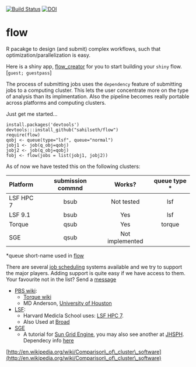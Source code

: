 [![Build Status](https://travis-ci.org/sahilseth/flow.png)](https://travis-ci.org/sahilseth/flow)
[![DOI](https://zenodo.org/badge/11075/sahilseth/flowr.svg)](http://dx.doi.org/10.5281/zenodo.16170)

flow
======

R pacakge to design (and submit) complex workflows, such that optimization/parallelization is easy.

Here is a shiny app, [flow_creator](https://sseth.shinyapps.io/flow_creator/) for you to start building your `shiny` flow.
[`guest; guestpass`]

The process of submitting jobs uses the `dependency` feature of submitting jobs to a computing cluster.
This lets the user concentrate more on the type of analysis than its implmentation. Also the pipeline becomes really portable across platforms and computing clusters.

Just get me started...

```
install.packages('devtools')
devtools:::install_github("sahilseth/flow")
require(flow)
qobj <- queue(type="lsf", queue="normal")
jobj1 <- job(q_obj=qobj)
jobj2 <- job(q_obj=qobj)
fobj <- flow(jobs = list(jobj1, jobj2))
```

As of now we have tested this on the following clusters:

|Platform|submission commnd|Works?|queue type *|
|:---|:---:|:---:|:---:|
|LSF HPC 7|bsub|Not tested|lsf
|LSF 9.1|bsub|Yes|lsf
|Torque|qsub|Yes|torque
|SGE|qsub|Not implemented|

*queue short-name used in [flow](https://github.com/sahilseth/flow)

There are several [job scheduling](http://en.wikipedia.org/wiki/Job_scheduler) systems available and we try to support the major players. Adding support is quite easy if we have access to them. Your favourite not in the list? Send a [message](mailto:sahil.seth@me.com)

- [PBS wiki](http://en.wikipedia.org/wiki/Portable_Batch_System):
	- [Torque wiki](http://en.wikipedia.org/wiki/TORQUE_Resource_Manager)
	- MD Anderson, [University of Houston](http://www.rcc.uh.edu/hpc-docs/49-using-torque-to-submit-and-monitor-jobs.html)
- [LSF](http://en.wikipedia.org/wiki/Platform_LSF):
	- Harvard Medicla School uses: [LSF HPC 7](https://wiki.med.harvard.edu/Orchestra/IntroductionToLSF).
	- Also Used at [Broad](https://www.broadinstitute.org/gatk/guide/article?id=1311)
- [SGE](http://en.wikipedia.org/wiki/Sun_Grid_Engine)
	- A tutorial for [Sun Grid Engine](https://sites.google.com/site/anshulkundaje/inotes/programming/clustersubmit/sun-grid-engine), you may also see another at [JHSPH](http://www.biostat.jhsph.edu/bit/cluster-usage.html). Dependecy info [here](https://wiki.duke.edu/display/SCSC/SGE+Job+Dependencies)

[http://en.wikipedia.org/wiki/Comparison\_of\_cluster\_software](http://en.wikipedia.org/wiki/Comparison\_of\_cluster\_software)
